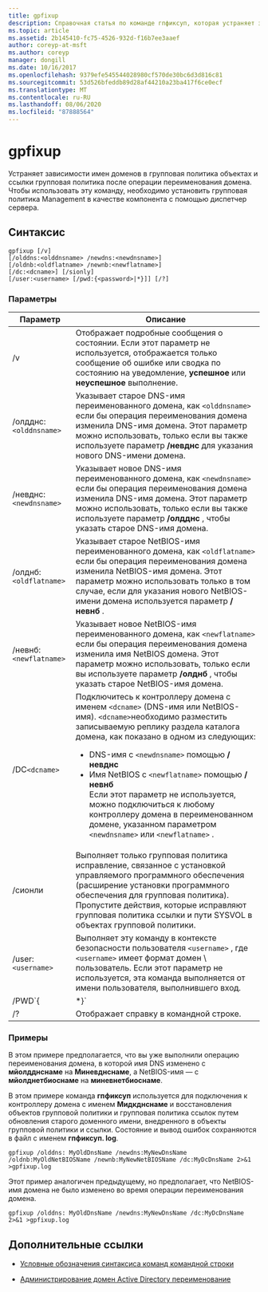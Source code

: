 ```yaml
---
title: gpfixup
description: Справочная статья по команде гпфиксуп, которая устраняет зависимости имен доменов в групповая политика объектах и групповая политика ссылки после операции переименования домена.
ms.topic: article
ms.assetid: 2b145410-fc75-4526-932d-f16b7ee3aaef
author: coreyp-at-msft
ms.author: coreyp
manager: dongill
ms.date: 10/16/2017
ms.openlocfilehash: 9379efe545544028980cf570de30bc6d3d816c81
ms.sourcegitcommit: 53d526bfeddb89d28af44210a23ba417f6ce0ecf
ms.translationtype: MT
ms.contentlocale: ru-RU
ms.lasthandoff: 08/06/2020
ms.locfileid: "87888564"
---
```

# <a name="gpfixup"></a>gpfixup

Устраняет зависимости имен доменов в групповая политика объектах и ссылки групповая политика после операции переименования домена. Чтобы использовать эту команду, необходимо установить групповая политика Management в качестве компонента с помощью диспетчер сервера.

## <a name="syntax"></a>Синтаксис

```
gpfixup [/v]
[/olddns:<olddnsname> /newdns:<newdnsname>]
[/oldnb:<oldflatname> /newnb:<newflatname>]
[/dc:<dcname>] [/sionly]
[/user:<username> [/pwd:{<password>|*}]] [/?]
```

### <a name="parameters"></a>Параметры

| Параметр | Описание |
| --------- |------------ |
| /v | Отображает подробные сообщения о состоянии. Если этот параметр не используется, отображается только сообщение об ошибке или сводка по состоянию на уведомление, **успешное** или **неуспешное** выполнение. |
| /олдднс:`<olddnsname>` | Указывает старое DNS-имя переименованного домена, как `<olddnsname>` если бы операция переименования домена изменила DNS-имя домена. Этот параметр можно использовать, только если вы также используете параметр **/невднс** для указания нового DNS-имени домена. |
| /невднс:`<newdnsname>` | Указывает новое DNS-имя переименованного домена, как `<newdnsname>` если бы операция переименования домена изменила DNS-имя домена. Этот параметр можно использовать, только если вы также используете параметр **/олдднс** , чтобы указать старое DNS-имя домена. |
| /олднб:`<oldflatname>` | Указывает старое NetBIOS-имя переименованного домена, как `<oldflatname>` если бы операция переименования домена изменила NetBIOS-имя домена. Этот параметр можно использовать только в том случае, если для указания нового NetBIOS-имени домена используется параметр **/невнб** . |
| /невнб:`<newflatname>` | Указывает новое NetBIOS-имя переименованного домена, как `<newflatname>` если бы операция переименования домена изменила имя NetBIOS домена. Этот параметр можно использовать, только если вы используете параметр **/олднб** , чтобы указать старое NetBIOS-имя домена. |
| /DC`<dcname>` | Подключитесь к контроллеру домена с именем `<dcname>` (DNS-имя или NetBIOS-имя). `<dcname>`необходимо разместить записываемую реплику раздела каталога домена, как показано в одном из следующих:<ul><li>DNS-имя с `<newdnsname>` помощью **/невднс**</li><li>Имя NetBIOS с `<newflatname>` помощью **/невнб**</br>Если этот параметр не используется, можно подключиться к любому контроллеру домена в переименованном домене, указанном параметром `<newdnsname>` или `<newflatname>` .</li></ul> |
| /сионли | Выполняет только групповая политика исправление, связанное с установкой управляемого программного обеспечения (расширение установки программного обеспечения для групповая политика). Пропустите действия, которые исправляют групповая политика ссылки и пути SYSVOL в объектах групповой политики. |
| /user:`<username>` |Выполняет эту команду в контексте безопасности пользователя `<username>` , где `<username>` имеет формат домен \ пользователь. Если этот параметр не используется, эта команда выполняется от имени пользователя, выполнившего вход. |
| /PWD`{<password> | *}` | Указывает пароль для пользователя. |
| /? | Отображает справку в командной строке. |

### <a name="examples"></a>Примеры

В этом примере предполагается, что вы уже выполнили операцию переименования домена, в которой имя DNS изменено с **мйолдднснаме** на **Миневднснаме**, а NetBIOS-имя — с **мйолднетбиоснаме** на **миневнетбиоснаме**.

В этом примере команда **гпфиксуп** используется для подключения к контроллеру домена с именем **Мидкднснаме** и восстановления объектов групповой политики и групповая политика ссылок путем обновления старого доменного имени, внедренного в объекты групповой политики и ссылки. Состояние и вывод ошибок сохраняются в файл с именем **гпфиксуп. log**.

```
gpfixup /olddns: MyOldDnsName /newdns:MyNewDnsName /oldnb:MyOldNetBIOSName /newnb:MyNewNetBIOSName /dc:MyDcDnsName 2>&1 >gpfixup.log
```

Этот пример аналогичен предыдущему, но предполагает, что NetBIOS-имя домена не было изменено во время операции переименования домена.

```
gpfixup /olddns: MyOldDnsName /newdns:MyNewDnsName /dc:MyDcDnsName 2>&1 >gpfixup.log
```

## <a name="additional-references"></a>Дополнительные ссылки

- [Условные обозначения синтаксиса команд командной строки](command-line-syntax-key.md)

- [Администрирование домен Active Directory переименование](/previous-versions/windows/it-pro/windows-server-2008-r2-and-2008/cc794869(v=ws.10))
